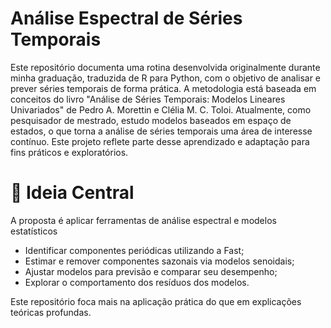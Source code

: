 # Análise Espectral de Séries Temporais
Este repositório documenta uma rotina desenvolvida originalmente durante minha graduação, traduzida de R para Python, com o objetivo de analisar e prever séries temporais de forma prática. A metodologia está baseada em conceitos do livro "Análise de Séries Temporais: Modelos Lineares Univariados" de Pedro A. Morettin e Clélia M. C. Toloi.
Atualmente, como pesquisador de mestrado, estudo modelos baseados em espaço de estados, o que torna a análise de séries temporais uma área de interesse contínuo. Este projeto reflete parte desse aprendizado e adaptação para fins práticos e exploratórios.

# 🧠 Ideia Central
A proposta é aplicar ferramentas de análise espectral e modelos estatísticos

- Identificar componentes periódicas utilizando a Fast;
- Estimar e remover componentes sazonais via modelos senoidais;
- Ajustar modelos para previsão e comparar seu desempenho;
- Explorar o comportamento dos resíduos dos modelos.

Este repositório foca mais na aplicação prática do que em explicações teóricas profundas.

